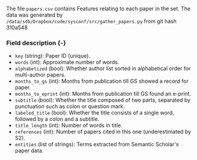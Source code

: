 The file `papers.csv` contains Features relating to each paper in the set.
The data was generated by `/data/sdb/Dropbox/code/sysconf/src/gather_papers.py` from git hash 310a548


### Field description {-}

  * `key` (string): Paper ID (unique).
  * `words` (int): Approximate number of words.
  * `alphabetized` (bool): Whether author list sorted in alphabetical order for multi-author papers.
  * `months_to_gs` (int): Months from publication till GS showed a record for paper.
  * `months_to_eprint` (int): Months from publication till GS found an e-print.
  * `subtitle` (bool): Whether the title composed of two parts, separated by punctuation such as colon or question mark.
  * `labeled_title` (bool): Whether the title consists of a single word, followed by a colon and a subtitle.
  * `title_length` (int): Number of words in title.
  * `references` (int): Number of papers cited in this one (underestimated by S2).
  * `entities` (list of strings): Terms extracted from Semantic Scholar's paper data.
